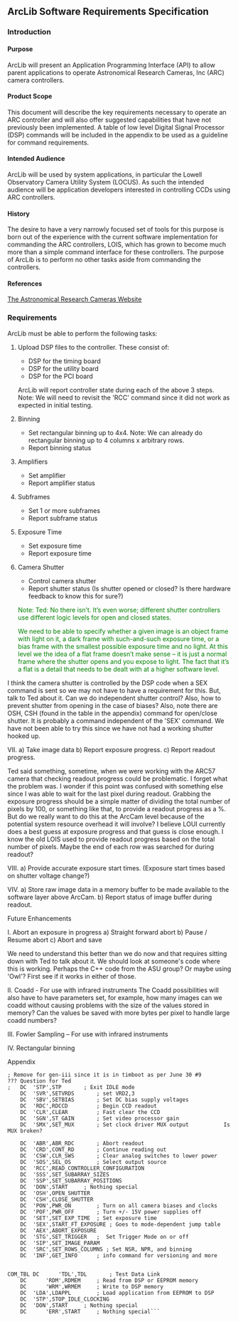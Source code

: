 
## ArcLib Software Requirements Specification


### Introduction

#### Purpose   
ArcLib will present an Application Programming Interface (API) to allow parent applications to operate
Astronomical Research Cameras, Inc (ARC) camera controllers.

#### Product Scope
This document will describe the key requirements necessary to operate an ARC controller and will also offer
suggested capabilities that have not previously been implemented. A table of low level Digital Signal
Processor (DSP) commands will be included in the appendix to be used as a guideline for command requirements.

#### Intended Audience  
ArcLib will be used by system applications, in particular the Lowell Observatory Camera Utility System (LOCUS).
As such the intended audience will be application developers interested in controlling CCDs using ARC controllers.

#### History  
The desire to have a very narrowly focused set of tools for this purpose is born out of the experience with the
current software implementation for commanding the ARC controllers, LOIS, which has grown to become much
more than a simple command interface for these controllers.  The purpose of ArcLib is to perform no other
tasks aside from commanding the controllers.

#### References  
[The Astronomical Research Cameras Website](http://www.astro-cam.com/index.php)

### Requirements 

ArcLib must be able to perform the following tasks:

1. Upload DSP files to the controller.  These consist of:
   - DSP for the timing board
   - DSP for the utility board
   - DSP for the PCI board

   ArcLib will report controller state during each of the above 3 steps.  
   Note: We will need to revisit the 'RCC' command since it did not work as expected in initial testing.

2. Binning
   - Set rectangular binning up to 4x4.
     Note: We can already do rectangular binning up to 4 columns x arbitrary rows.
   - Report binning status
   
3. Amplifiers
   - Set amplifier
   - Report amplifier status
   
4. Subframes
   - Set 1 or more subframes
   - Report subframe status
   
5. Exposure Time
   - Set exposure time
   - Report exposure time
   
6. Camera Shutter
   - Control camera shutter
   - Report shutter status (Is shutter opened or closed? Is there hardware feedback to know this for sure?)
   
   <font color="green">
	
     Note: Ted: No there isn’t.  It’s even worse; different shutter controllers use different
     logic levels for open and closed states.
	
     We need to be able to specify whether a given image is an object frame with light on it, a dark frame
     with such-and-such exposure time, or a bias frame with the smallest possible exposure time and no light.
     At this level we the idea of a flat frame doesn’t make sense – it is just a normal frame where the shutter
     opens and you expose to light.  The fact that it’s a flat is a detail that needs to be dealt with at a
     higher software level.
     
   </font>


I think the camera shutter is controlled by the DSP code when a SEX command is sent so we may not have
to have a requirement for this.  But, talk to Ted about it.  Can we do independent shutter control? Also,
how to prevent shutter from opening in the case of biases? Also, note there are OSH, CSH (found in the table
in the appendix) command for open/close shutter. It is probably a command independent of the 'SEX' command.
We have not been able to try this since we have not had a working shutter hooked up.


VII.	a) Take image data
      b) Report exposure progress. 
      c) Report readout progress.

Ted said something, sometime, when we were working with the ARC57 camera that checking readout progress
could be problematic.  I forget what the problem was. I wonder if this point was confused with something
else since I was able to wait for the last pixel during readout. Grabbing the exposure progress should be
a simple matter of dividing the total number of pixels by 100, or something like that, to provide a readout
progress as a %. But do
we really want to do this at the ArcCam level because of the potential system resource overhead it will involve?
I believe LOUI currently does a best guess at exposure progress and that guess is close enough. I know the old LOIS
used to provide readout progress based on the total number of pixels. Maybe the end of each row was searched for
during readout?

VIII. a) Provide accurate exposure start times.
           (Exposure start times based on shutter voltage change?)


VIV. a) Store raw image data in a memory buffer to be made available to the software layer above ArcCam.
      b) Report status of image buffer during readout.


Future Enhancements

I.	Abort an exposure in progress 
      a) Straight forward abort
      b) Pause / Resume abort
      c) Abort and save

We need to understand this better than we do now and that requires sitting down with Ted to talk about it.
We should look at someone's code where this is working. Perhaps the C++ code from the ASU group? Or maybe
using 'Owl'? First see if it works in either of those.

II.	Coadd - For use with infrared instruments
The Coadd possibilities will also have to have parameters set, for example, how many images can we coadd
without causing problems with the size of the values stored in memory?  Can the values be saved with more
bytes per pixel to handle large coadd numbers?

III.	Fowler Sampling – For use with infrared instruments

IV. Rectangular binning 
























Appendix

```	DC	'IDL',IDL  		; Put CCD in IDLE mode    
; Remove for gen-iii since it is in timboot as per June 30 #9                      ??? Question for Ted
;	DC	'STP',STP  		; Exit IDLE mode
	DC	'SVR',SETVRDS		; set VRD2,3
	DC	'SBV',SETBIAS 		; Set DC bias supply voltages  
	DC	'RDC',RDCCD 		; Begin CCD readout    
	DC	'CLR',CLEAR  		; Fast clear the CCD   
	DC	'SGN',ST_GAIN  		; Set video processor gain     
	DC  'SMX',SET_MUX       ; Set clock driver MUX output           Is MUX broken?

	DC	'ABR',ABR_RDC		; Abort readout
	DC	'CRD',CONT_RD		; Continue reading out
	DC	'CSW',CLR_SWS		; Clear analog switches to lower power
	DC	'SOS',SEL_OS		; Select output source
	DC	'RCC',READ_CONTROLLER_CONFIGURATION 
	DC	'SSS',SET_SUBARRAY_SIZES
	DC	'SSP',SET_SUBARRAY_POSITIONS
	DC	'DON',START		; Nothing special
	DC	'OSH',OPEN_SHUTTER
	DC	'CSH',CLOSE_SHUTTER
	DC	'PON',PWR_ON		; Turn on all camera biases and clocks
	DC	'POF',PWR_OFF		; Turn +/- 15V power supplies off
	DC	'SET',SET_EXP_TIME 	; Set exposure time
	DC	'SEX',START_FT_EXPOSURE	; Goes to mode-dependent jump table
	DC	'AEX',ABORT_EXPOSURE
	DC	'STG',SET_TRIGGER	;  Set Trigger Mode on or off
	DC	'SIP',SET_IMAGE_PARAM
	DC	'SRC',SET_ROWS_COLUMNS ; Set NSR, NPR, and binning
	DC	'INF',GET_INFO		; info command for versioning and more


COM_TBL	DC      'TDL',TDL		; Test Data Link
	DC      'RDM',RDMEM		; Read from DSP or EEPROM memory
	DC      'WRM',WRMEM		; Write to DSP memory        
	DC	'LDA',LDAPPL		; Load application from EEPROM to DSP
	DC	'STP',STOP_IDLE_CLOCKING
	DC	'DON',START		; Nothing special
	DC      'ERR',START		; Nothing special```



